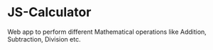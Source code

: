# JS-Calculator
Web app to perform different Mathematical operations like Addition, Subtraction, Division etc.
